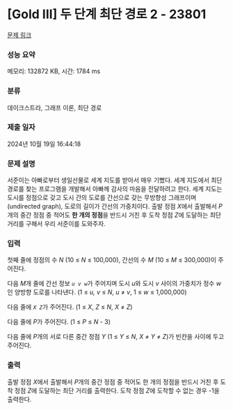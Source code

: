 # [Gold III] 두 단계 최단 경로 2 - 23801 

[문제 링크](https://www.acmicpc.net/problem/23801) 

### 성능 요약

메모리: 132872 KB, 시간: 1784 ms

### 분류

데이크스트라, 그래프 이론, 최단 경로

### 제출 일자

2024년 10월 19일 16:44:18

### 문제 설명

<p>서준이는 아빠로부터 생일선물로 세계 지도를 받아서 매우 기뻤다. 세계 지도에서 최단 경로를 찾는 프로그램을 개발해서 아빠께 감사의 마음을 전달하려고 한다. 세계 지도는 도시를 정점으로 갖고 도시 간의 도로를 간선으로 갖는 무방향성 그래프이며(undirected graph), 도로의 길이가 간선의 가중치이다. 출발 정점 <em>X</em>에서 출발해서 <em>P</em>개의 중간 정점 중 적어도 <strong>한 개의 정점</strong>을 반드시 거친 후 도착 정점 <em>Z</em>에 도달하는 최단 거리를 구해서 우리 서준이를 도와주자.</p>

### 입력 

 <p>첫째 줄에 정점의 수 <em>N</em> (10 ≤ <em>N</em> ≤ 100,000), 간선의 수 <em>M</em> (10 ≤ <em>M</em> ≤ 300,000)이 주어진다.</p>

<p>다음 <em>M</em>개 줄에 간선 정보 <em><code>u v w</code></em>가 주어지며 도시 <em>u</em>와 도시 <em>v</em> 사이의 가중치가 정수 <em>w</em>인 양방향 도로를 나타낸다. (1 ≤ <em>u, v</em> ≤ <em>N</em>, <em>u</em> ≠ <em>v</em>, 1 ≤ <em>w </em>≤ 1,000,000)</p>

<p>다음 줄에 <em><code>X Z</code></em>가 주어진다. (1 ≤ <em>X</em>, <em>Z</em> ≤ <em>N</em>,<em> X</em> ≠ <em>Z</em>)</p>

<p>다음 줄에 <em>P</em>가 주어진다. (1 ≤ <em>P</em> ≤ <em>N</em> - 3)</p>

<p>다음 줄에 <em>P</em>개의 서로 다른 중간 정점 <em>Y</em> (1 ≤ <em>Y</em> ≤ <em>N</em>, <em>X</em> ≠ <em>Y</em> ≠ <em>Z</em>)가 빈칸을 사이에 두고 주어진다.</p>

### 출력 

 <p>출발 정점 <em>X</em>에서 출발해서 <em>P</em>개의 중간 정점 중 적어도 한 개의 정점을 반드시 거친 후 도착 정점 <em>Z</em>에 도달하는 최단 거리를 출력한다. 도착 정점 <em>Z</em>에 도착할 수 없는 경우 -1을 출력한다.</p>


